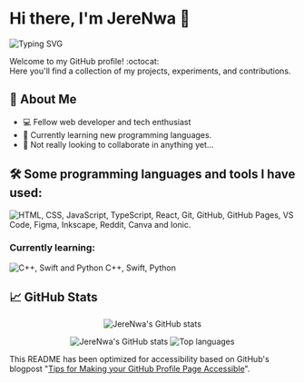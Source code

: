 # Hi there, I'm JereNwa 👋

![Typing SVG](https://readme-typing-svg.demolab.com?font=system-ui&pause=1000&color=000000&width=435&lines=Your+average+young+developer+%F0%9F%92%BB)

Welcome to my GitHub profile! :octocat:<br/>
Here you'll find a collection of my projects, experiments, and contributions.

## 🚀 About Me

- 💻 Fellow web developer and tech enthusiast
- 🌱 Currently learning new programming languages.
- 👯 Not really looking to collaborate in anything yet...

## 🛠️ Some programming languages and tools I have used:
<p><img src="https://skills.syvixor.com/api/icons?i=html,css,javascript,typescript,reactjs,git,github,githubpages,visualstudiocode,figma,inkscape,reddit,canva,ionic" alt="HTML, CSS, JavaScript, TypeScript, React, Git, GitHub, GitHub Pages, VS Code, Figma, Inkscape, Reddit, Canva and Ionic."/></p>

### Currently learning:
<img src="https://skills.syvixor.com/api/icons?i=cpp,swift,python" alt="C++, Swift and Python"/>
C++, Swift, Python


## 📈 GitHub Stats

<p align="center">
  <img src="http://github-profile-summary-cards.vercel.app/api/cards/profile-details?username=JereNwa" alt="JereNwa's GitHub stats">
</p>
<p align="center">
  <img src="http://github-profile-summary-cards.vercel.app/api/cards/stats?username=JereNwa" alt="JereNwa's GitHub stats">
  <img src="http://github-profile-summary-cards.vercel.app/api/cards/repos-per-language?username=JereNwa" alt="Top languages">
</p>

This README has been optimized for accessibility based on GitHub's blogpost "[Tips for Making your GitHub Profile Page Accessible](https://github.blog/2023-10-26-5-tips-for-making-your-github-profile-page-accessible)".

<!--
**JereNwa/JereNwa** is a ✨ _special_ ✨ repository because its `README.md` (this file) appears on your GitHub profile.

Here are some ideas to get you started:

- 🔭 I’m currently working on ...
- 🌱 I’m currently learning ...
- 👯 I’m looking to collaborate on ...
- 🤔 I’m looking for help with ...
- 💬 Ask me about ...
- 📫 How to reach me: ...
- 😄 Pronouns: ...
- ⚡ Fun fact: ...
-->
